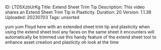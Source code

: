 ID: LTD5XzbUrKg
Title: Extend Sheet Trim Tip
Description: This video shares an Extend Sheet Trim Tip in Plasticity.
Duration: 20
Version: 1.1.38
Uploaded: 20230703
Tags: unsorted

yum yum Floyd here with an extended
sheet trim tip and plasticity when using
the extend sheet tool any faces on the
same sheet it encounters will
automatically be trimmed use this handy
feature of the extend sheet tool to
enhance asset creation and plasticity oh
look at the time
